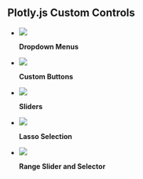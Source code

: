 ## Plotly.js Custom Controls

<div class="grid cards" markdown>


-   [![](https://images.plot.ly/plotly-documentation/thumbnail/dropdown.jpg)](dropdowns.md)

    **Dropdown Menus**


-   [![](https://images.plot.ly/plotly-documentation/thumbnail/custom-buttons.jpg)](custom-buttons.md)

    **Custom Buttons**



-   [![](https://images.plot.ly/plotly-documentation/thumbnail/slider-component.jpg)](sliders.md)

    **Sliders**



-   [![](https://images.plot.ly/plotly-documentation/thumbnail/lasso.jpg)](lasso-selection.md)

    **Lasso Selection**


-   [![](https://images.plot.ly/plotly-documentation/thumbnail/sliders.jpg)](range-slider.md)

    **Range Slider and Selector**


</div>